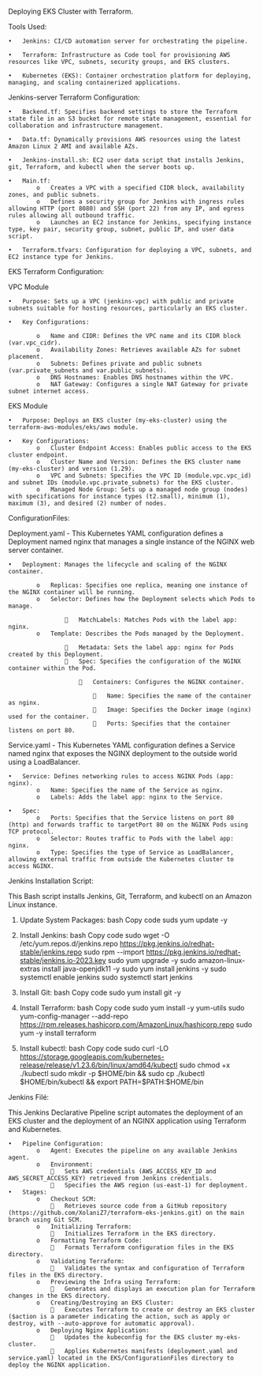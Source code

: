 Deploying EKS Cluster with Terraform.

Tools Used:

    •	Jenkins: CI/CD automation server for orchestrating the pipeline.

    •	Terraform: Infrastructure as Code tool for provisioning AWS resources like VPC, subnets, security groups, and EKS clusters.

    •	Kubernetes (EKS): Container orchestration platform for deploying, managing, and scaling containerized applications.

Jenkins-server Terraform Configuration:

    •	Backend.tf: Specifies backend settings to store the Terraform state file in an S3 bucket for remote state management, essential for collaboration and infrastructure management.

    •	Data.tf: Dynamically provisions AWS resources using the latest Amazon Linux 2 AMI and available AZs.

    •	Jenkins-install.sh: EC2 user data script that installs Jenkins, git, Terraform, and kubectl when the server boots up.

    •	Main.tf:
            o	Creates a VPC with a specified CIDR block, availability zones, and public subnets.
            o	Defines a security group for Jenkins with ingress rules allowing HTTP (port 8080) and SSH (port 22) from any IP, and egress rules allowing all outbound traffic.
            o	Launches an EC2 instance for Jenkins, specifying instance type, key pair, security group, subnet, public IP, and user data script.

    •	Terraform.tfvars: Configuration for deploying a VPC, subnets, and EC2 instance type for Jenkins.

EKS Terraform Configuration:

VPC Module

    •	Purpose: Sets up a VPC (jenkins-vpc) with public and private subnets suitable for hosting resources, particularly an EKS cluster.

    •	Key Configurations:

            o	Name and CIDR: Defines the VPC name and its CIDR block (var.vpc_cidr).
            o	Availability Zones: Retrieves available AZs for subnet placement.
            o	Subnets: Defines private and public subnets (var.private_subnets and var.public_subnets).
            o	DNS Hostnames: Enables DNS hostnames within the VPC.
            o	NAT Gateway: Configures a single NAT Gateway for private subnet internet access.

EKS Module

    •	Purpose: Deploys an EKS cluster (my-eks-cluster) using the terraform-aws-modules/eks/aws module.

    •	Key Configurations:
            o	Cluster Endpoint Access: Enables public access to the EKS cluster endpoint.
            o	Cluster Name and Version: Defines the EKS cluster name (my-eks-cluster) and version (1.29).
            o	VPC and Subnets: Specifies the VPC ID (module.vpc.vpc_id) and subnet IDs (module.vpc.private_subnets) for the EKS cluster.
            o	Managed Node Group: Sets up a managed node group (nodes) with specifications for instance types (t2.small), minimum (1), maximum (3), and desired (2) number of nodes.

ConfigurationFiles:

Deployment.yaml - This Kubernetes YAML configuration defines a Deployment named nginx that manages a single instance of the NGINX web server container.

    •	Deployment: Manages the lifecycle and scaling of the NGINX container.

            o	Replicas: Specifies one replica, meaning one instance of the NGINX container will be running.
            o	Selector: Defines how the Deployment selects which Pods to manage.
            
                    	MatchLabels: Matches Pods with the label app: nginx.
            o	Template: Describes the Pods managed by the Deployment.

                    	Metadata: Sets the label app: nginx for Pods created by this Deployment.
                    	Spec: Specifies the configuration of the NGINX container within the Pod.

                        	Containers: Configures the NGINX container.

                            	Name: Specifies the name of the container as nginx.
                            	Image: Specifies the Docker image (nginx) used for the container.
                            	Ports: Specifies that the container listens on port 80.

Service.yaml - This Kubernetes YAML configuration defines a Service named nginx that exposes the NGINX deployment to the outside world using a LoadBalancer.

    •	Service: Defines networking rules to access NGINX Pods (app: nginx).
            o	Name: Specifies the name of the Service as nginx.
            o	Labels: Adds the label app: nginx to the Service.

    •	Spec:
            o	Ports: Specifies that the Service listens on port 80 (http) and forwards traffic to targetPort 80 on the NGINX Pods using TCP protocol.
            o	Selector: Routes traffic to Pods with the label app: nginx.
            o	Type: Specifies the type of Service as LoadBalancer, allowing external traffic from outside the Kubernetes cluster to access NGINX.
            

Jenkins Installation Script:

This Bash script installs Jenkins, Git, Terraform, and kubectl on an Amazon Linux instance.

1.	Update System Packages:
    bash
    Copy code
    suds yum update -y

2.	Install Jenkins:
    bash
    Copy code
    sudo wget -O /etc/yum.repos.d/jenkins.repo https://pkg.jenkins.io/redhat-stable/jenkins.repo
    sudo rpm --import https://pkg.jenkins.io/redhat-stable/jenkins.io-2023.key
    sudo yum upgrade -y
    sudo amazon-linux-extras install java-openjdk11 -y
    sudo yum install jenkins -y
    sudo systemctl enable jenkins
    sudo systemctl start jenkins

3.	Install Git:
    bash
    Copy code
    sudo yum install git -y

4.	Install Terraform:
    bash
    Copy code
    sudo yum install -y yum-utils
    sudo yum-config-manager --add-repo https://rpm.releases.hashicorp.com/AmazonLinux/hashicorp.repo
    sudo yum -y install terraform

5.	Install kubectl:
    bash
    Copy code
    sudo curl -LO https://storage.googleapis.com/kubernetes-release/release/v1.23.6/bin/linux/amd64/kubectl
    sudo chmod +x ./kubectl
    sudo mkdir -p $HOME/bin && sudo cp ./kubectl $HOME/bin/kubectl && export PATH=$PATH:$HOME/bin

Jenkins Filé:

This Jenkins Declarative Pipeline script automates the deployment of an EKS cluster and the deployment of an NGINX application using Terraform and Kubernetes.

    •	Pipeline Configuration:
            o	Agent: Executes the pipeline on any available Jenkins agent.
            o	Environment:
                	Sets AWS credentials (AWS_ACCESS_KEY_ID and AWS_SECRET_ACCESS_KEY) retrieved from Jenkins credentials.
                	Specifies the AWS region (us-east-1) for deployment.
    •	Stages:
            o	Checkout SCM:
                	Retrieves source code from a GitHub repository (https://github.com/XolaniZ7/terraform-eks-jenkins.git) on the main branch using Git SCM.
            o	Initializing Terraform:
                	Initializes Terraform in the EKS directory.
            o	Formatting Terraform Code:
                	Formats Terraform configuration files in the EKS directory.
            o	Validating Terraform:
                	Validates the syntax and configuration of Terraform files in the EKS directory.
            o	Previewing the Infra using Terraform:
                	Generates and displays an execution plan for Terraform changes in the EKS directory.
            o	Creating/Destroying an EKS Cluster:
                	Executes Terraform to create or destroy an EKS cluster ($action is a parameter indicating the action, such as apply or destroy, with --auto-approve for automatic approval).
            o	Deploying Nginx Application:
                	Updates the kubeconfig for the EKS cluster my-eks-cluster.
                	Applies Kubernetes manifests (deployment.yaml and service.yaml) located in the EKS/ConfigurationFiles directory to deploy the NGINX application.






